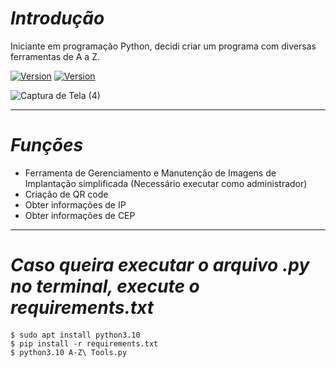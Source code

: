# _Introdução_

Iniciante em programação Python, decidi criar um programa com diversas ferramentas de A a Z.


<a href="https://www.python.org/downloads/release/python-3102/"><img title="Version" src="https://img.shields.io/badge/Python-3.10.2-green.svg?style=flat-square"></a>
<a href="https://docs.python.org/3/library/tkinter.html"><img title="Version" src="https://img.shields.io/badge/Framework-Tkinter-green.svg?style=flat-square"></a>

 ![Captura de Tela (4)](https://user-images.githubusercontent.com/62616207/151088366-f8891afd-a77d-4019-9357-53fd7af813ae.png)




______________________________________________________________________________________________________________________________
# <b>_Funções_</b>
- Ferramenta de Gerenciamento e Manutenção de Imagens de Implantação simplificada (Necessário executar como administrador)
- Criação de QR code
- Obter informações de IP
- Obter informações de CEP
______________________________________________________________________________________________________________________________

# _Caso queira executar o arquivo .py no terminal, execute o requirements.txt_
####
    $ sudo apt install python3.10
    $ pip install -r requirements.txt
    $ python3.10 A-Z\ Tools.py
